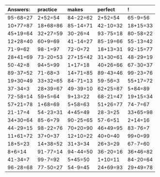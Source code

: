 | Answers: | practice | makes | perfect | ! |
| :--- | :--- | :--- | :--- | :--- |
| 95-68=27 | 2+52=54 | 84-22=62 | 2+52=54 | 65-9=56 | 
| 10+77=87 | 18+68=86 | 85-14=71 | 42-10=32 | 18+15=33 | 
| 45+19=64 | 32+27=59 | 30-26=4 | 93-75=18 | 80-58=22 | 
| 12+28=40 | 60+9=69 | 41-14=27 | 85-19=66 | 55-13=42 | 
| 71-9=62 | 98-1=97 | 72-0=72 | 18+13=31 | 92-15=77 | 
| 28+41=69 | 73-20=53 | 27+15=42 | 31+30=61 | 48-29=19 | 
| 50-42=8 | 94+5=99 | 1+17=18 | 40+26=66 | 67-30=37 | 
| 89-37=52 | 71-68=3 | 14+71=85 | 89-43=46 | 99-23=76 | 
| 19+30=49 | 33+32=65 | 84-71=13 | 59-56=3 | 55+17=72 | 
| 37-34=3 | 28+39=67 | 49-39=10 | 62+25=87 | 5+84=89 | 
| 72-58=14 | 59+5=64 | 9+13=22 | 68-21=47 | 19+15=34 | 
| 57+21=78 | 1+68=69 | 5+58=63 | 51+26=77 | 74-7=67 | 
| 21-17=4 | 54-23=31 | 4+45=49 | 28-3=25 | 33+65=98 | 
| 34+30=64 | 85-6=79 | 90-25=65 | 57-6=51 | 2+14=16 | 
| 44-29=15 | 98-22=76 | 70+20=90 | 46+49=95 | 83-76=7 | 
| 11+61=72 | 37+0=37 | 12+10=22 | 40+0=40 | 99+0=99 | 
| 18+5=23 | 14+38=52 | 31+3=34 | 26+3=29 | 67-7=60 | 
| 8+6=14 | 91-77=14 | 94-44=50 | 36-20=16 | 36+46=82 | 
| 41-34=7 | 99-7=92 | 5+45=50 | 1+10=11 | 84-20=64 | 
| 96-28=68 | 77-50=27 | 54-9=45 | 24+69=93 | 29+49=78 | 
